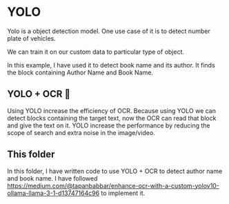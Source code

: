 # YOLO
Yolo is a object detection model. One use case of it is to detect number plate of vehicles.

We can train it on our custom data to particular type of object.

In this example, I have used it to detect book name and its author. It finds the block containing Author Name and Book Name.

## YOLO + OCR 🚀
Using YOLO increase the efficiency of OCR. Because using YOLO we can detect blocks containing the target text, now the OCR can read that block and give the text on it. YOLO increase the performance by reducing the scope of search and extra noise in the image/video.



## This folder
In this folder, I have written code to use YOLO + OCR to detect author name and book name. I have followed https://medium.com/@tapanbabbar/enhance-ocr-with-a-custom-yolov10-ollama-llama-3-1-d13747164c96 to implement it.


